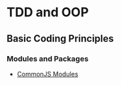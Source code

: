 # TDD and OOP

## Basic Coding Principles

### Modules and Packages

- [CommonJS Modules](common-js-modules/)
